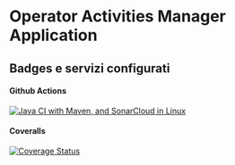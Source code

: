 # Operator Activities Manager Application

## Badges e servizi configurati

#### Github Actions

[![Java CI with Maven, and SonarCloud in Linux](https://github.com/cerullosalvatore/operatoractivitiesmanager/actions/workflows/sonarcloud.yml/badge.svg?branch=configuration&service=github)](https://github.com/cerullosalvatore/operatoractivitiesmanager/actions/workflows/sonarcloud.yml)

#### Coveralls

[![Coverage Status](https://coveralls.io/repos/github/cerullosalvatore/operatoractivitiesmanager/badge.svg?branch=configuration&service=github)](https://coveralls.io/github/cerullosalvatore/operatoractivitiesmanager?branch=configuration)
